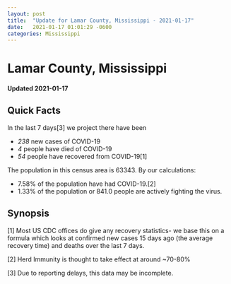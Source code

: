 ```yaml
---
layout: post
title:  "Update for Lamar County, Mississippi - 2021-01-17"
date:   2021-01-17 01:01:29 -0600
categories: Mississippi
---
```


# Lamar County, Mississippi
#### Updated 2021-01-17

## Quick Facts

In the last 7 days[3] we project there have been
- *238* new cases of COVID-19
- *4* people have died of COVID-19
- *54* people have recovered from COVID-19[1]

The population in this census area is 63343. By our calculations:
- 7.58% of the population have had COVID-19.[2]
- 1.33% of the population or 841.0 people are actively fighting the virus.

## Synopsis




[1] Most US CDC offices do give any recovery statistics- we base this on a formula which looks at confirmed new cases
15 days ago (the average recovery time) and deaths over the last 7 days.

[2] Herd Immunity is thought to take effect at around ~70-80%

[3] Due to reporting delays, this data may be incomplete.
 
    